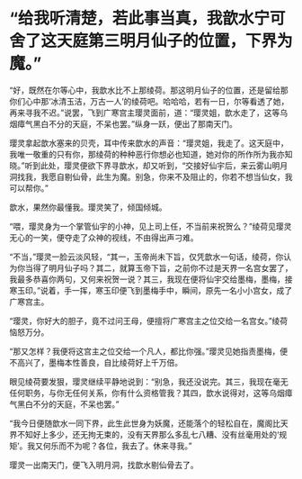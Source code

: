 # “给我听清楚，若此事当真，我歆水宁可舍了这天庭第三明月仙子的位置，下界为魔。”



“好，既然在尔等心中，我歆水比不上那绫荷。那这明月仙子的位置，还是留给那你们心中那‘冰清玉洁，万古一人’的绫荷吧。哈哈哈，若有一日，尔等看透了她，再来寻我不迟。”说罢，飞到广寒宫主璎灵面前，道：“璎灵姐，歆水走了，这等乌烟瘴气黑白不分的天庭，不呆也罢。”纵身一跃，便出了那南天门。

璎灵拿起歆水塞来的贝壳，耳中传来歆水的声音：“璎灵姐，我走了。这天庭中，我唯一敬重的只有你，那绫荷的种种恶行你想必也知道，她对你的所作所为我亦知晓。”听到此处，璎灵便欲下界寻歆水，却又听到，“交接好仙宇后，来云雾山明月洞找我，我愿自剔仙骨，此生为魔。别急，你来不及阻止的，你若不想当仙女，我可以帮你。”

歆水，果然你最懂我。璎灵笑了，倾国倾城。

“喂，璎灵身为一个掌管仙宇的小神，见上司上任，不当前来祝贺么？”绫荷见璎灵无心的一笑，便夺走了众神的视线，不由得出声刁难。

“不当，”璎灵一脸云淡风轻，“其一，玉帝尚未下旨，仅凭歆水一句话，绫荷，你认为你当得了明月仙子吗？其二，就算玉帝下旨，之前你不过是天界一名宫女罢了，我最多恭喜你两句，又何来祝贺一说？其三，我现在便将仙宇交给墨梅，墨梅，接寒玉印。”说着，手一挥，寒玉印便飞到墨梅手中，瞬间，原先一名小小宫女，成了广寒宫主。

“璎灵，你好大的胆子，竟不过问王母，便擅将广寒宫主之位交给一名宫女。”绫荷恼怒万分。

“那又怎样？我便将这宫主之位交给一个凡人，都比你强。”璎灵见她指责墨梅，便不高兴了，墨梅本性善良，自比绫荷好上千万倍。

眼见绫荷要发狠，璎灵继续平静地说到：“别急，我还没说完。其三，我现在毫无任何职务，与你无任何关系，你有什么资格管我？其四，歆水说得对，这等乌烟瘴气黑白不分的天庭，不呆也罢。”

“我今日便随歆水一同下界，此生此世身为妖魔，还能落个的轻松自在，魔阁比天界不知好上多少，还无拘无束的，没有天界那么多乱七八糟、没有丝毫用处的‘规矩’。我又何乐而不为呢？各位，我去了。休来寻我。”

璎灵一出南天门，便飞入明月洞，找歆水剔仙骨去了。

